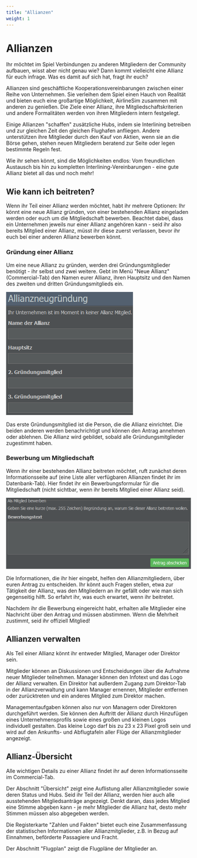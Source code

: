 ```yaml
---
title: "Allianzen"
weight: 1
---
```


# Allianzen

Ihr möchtet im Spiel Verbindungen zu anderen Mitgliedern der Community aufbauen, wisst aber nicht genau wie? Dann kommt vielleicht eine Allianz für euch infrage. Was es damit auf sich hat, fragt ihr euch?

Allianzen sind geschäftliche Kooperationsvereinbarungen zwischen einer Reihe von Unternehmen. Sie verleihen dem Spiel einen Hauch von Realität und bieten euch eine großartige Möglichkeit, AirlineSim zusammen mit anderen zu genießen. Die Ziele einer Allianz, ihre Mitgliedschaftskriterien und andere Formalitäten werden von ihren Mitgliedern intern festgelegt.

Einige Allianzen "schaffen" zusätzliche Hubs, indem sie Interlining betreiben und zur gleichen Zeit den gleichen Flughafen anfliegen. Andere unterstützen ihre Mitglieder durch den Kauf von Aktien, wenn sie an die Börse gehen, stehen neuen Mitgliedern beratend zur Seite oder legen bestimmte Regeln fest.

Wie ihr sehen könnt, sind die Möglichkeiten endlos: Vom freundlichen Austausch bis hin zu kompletten Interlining-Vereinbarungen - eine gute Allianz bietet all das und noch mehr!

## Wie kann ich beitreten?

Wenn ihr Teil einer Allianz werden möchtet, habt ihr mehrere Optionen: Ihr könnt eine neue Allianz gründen, von einer bestehenden Allianz eingeladen werden oder euch um die Mitgliedschaft bewerben. Beachtet dabei, dass ein Unternehmen jeweils nur einer Allianz angehören kann - seid ihr also bereits Mitglied einer Allianz, müsst ihr diese zuerst verlassen, bevor ihr euch bei einer anderen Allianz bewerben könnt.

### Gründung einer Allianz

Um eine neue Allianz zu gründen, werden drei Gründungsmitglieder benötigt - ihr selbst und zwei weitere. Gebt im Menü "Neue Allianz" (Commercial-Tab) den Namen eurer Allianz, ihren Hauptsitz und den Namen des zweiten und dritten Gründungsmitglieds ein.

![Allianzneugründung](allianz_01.PNG "Allianzneugründung")

Das erste Gründungsmitglied ist die Person, die die Allianz einrichtet. Die beiden anderen werden benachrichtigt und können den Antrag annehmen oder ablehnen. Die Allianz wird gebildet, sobald alle Gründungsmitglieder zugestimmt haben.

### Bewerbung um Mitgliedschaft

Wenn ihr einer bestehenden Allianz beitreten möchtet, ruft zunächst deren Informationsseite auf (eine Liste aller verfügbaren Allianzen findet ihr im Datenbank-Tab). Hier findet ihr ein Bewerbungsformular für die Mitgliedschaft (nicht sichtbar, wenn ihr bereits Mitglied einer Allianz seid).

![Antragsformular](allianz_02.PNG "Antragsformular")

Die Informationen, die ihr hier eingebt, helfen den Allianzmitgliedern, über euren Antrag zu entscheiden. Ihr könnt auch Fragen stellen, etwa zur Tätigkeit der Allianz, was den Mitgliedern an ihr gefällt oder wie man sich gegenseitig hilft. So erfahrt ihr, was euch erwartet, wenn ihr beitretet.

Nachdem ihr die Bewerbung eingereicht habt, erhalten alle Mitglieder eine Nachricht über den Antrag und müssen abstimmen. Wenn die Mehrheit zustimmt, seid ihr offiziell Mitglied!

## Allianzen verwalten

Als Teil einer Allianz könnt ihr entweder Mitglied, Manager oder Direktor sein.

Mitglieder können an Diskussionen und Entscheidungen über die Aufnahme neuer Mitglieder teilnehmen. Manager können den Infotext und das Logo der Allianz verwalten. Ein Direktor hat außerdem Zugang zum Direktor-Tab in der Allianzverwaltung und kann Manager ernennen, Mitglieder entfernen oder zurücktreten und ein anderes Mitglied zum Direktor machen.

Managementaufgaben können also nur von Managern oder Direktoren durchgeführt werden. Sie können den Auftritt der Allianz durch Hinzufügen eines Unternehmensprofils sowie eines großen und kleinen Logos individuell gestalten. Das kleine Logo darf bis zu 23 x 23 Pixel groß sein und wird auf den Ankunfts- und Abflugtafeln aller Flüge der Allianzmitglieder angezeigt.

## Allianz-Übersicht

Alle wichtigen Details zu einer Allianz findet ihr auf deren Informationsseite im Commercial-Tab.

Der Abschnitt "Übersicht" zeigt eine Auflistung aller Allianzmitglieder sowie deren Status und Hubs. Seid ihr Teil der Allianz, werden hier auch alle ausstehenden Mitgliedsanträge angezeigt. Denkt daran, dass jedes Mitglied eine Stimme abgeben kann - je mehr Mitglieder die Allianz hat, desto mehr Stimmen müssen also abgegeben werden.

Die Registerkarte "Zahlen und Fakten" bietet euch eine Zusammenfassung der statistischen Informationen aller Allianzmitglieder, z.B. in Bezug auf Einnahmen, beförderte Passagiere und Fracht.

Der Abschnitt "Flugplan" zeigt die Flugpläne der Mitglieder an.
